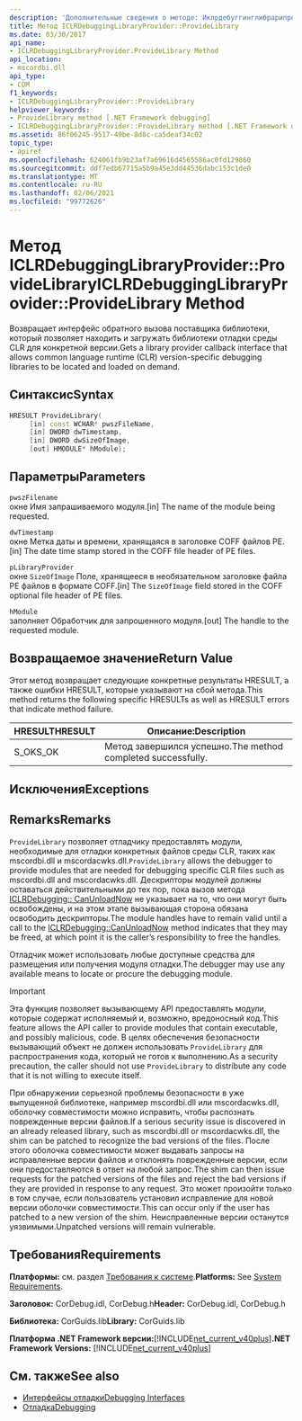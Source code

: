 ```yaml
---
description: 'Дополнительные сведения о методе: Иклрдебуггинглибрарипровидер::P Ровиделибрари'
title: Метод ICLRDebuggingLibraryProvider::ProvideLibrary
ms.date: 03/30/2017
api_name:
- ICLRDebuggingLibraryProvider.ProvideLibrary Method
api_location:
- mscordbi.dll
api_type:
- COM
f1_keywords:
- ICLRDebuggingLibraryProvider::ProvideLibrary
helpviewer_keywords:
- ProvideLibrary method [.NET Framework debugging]
- ICLRDebuggingLibraryProvider::ProvideLibrary method [.NET Framework debugging]
ms.assetid: 86f06245-9517-49be-8d8c-ca5deaf34c02
topic_type:
- apiref
ms.openlocfilehash: 624061fb9b23af7a69616d4565586ac0fd129860
ms.sourcegitcommit: ddf7edb67715a5b9a45e3dd44536dabc153c1de0
ms.translationtype: MT
ms.contentlocale: ru-RU
ms.lasthandoff: 02/06/2021
ms.locfileid: "99772626"
---
```

# <a name="iclrdebugginglibraryproviderprovidelibrary-method"></a><span data-ttu-id="2b2f7-103">Метод ICLRDebuggingLibraryProvider::ProvideLibrary</span><span class="sxs-lookup"><span data-stu-id="2b2f7-103">ICLRDebuggingLibraryProvider::ProvideLibrary Method</span></span>

<span data-ttu-id="2b2f7-104">Возвращает интерфейс обратного вызова поставщика библиотеки, который позволяет находить и загружать библиотеки отладки среды CLR для конкретной версии.</span><span class="sxs-lookup"><span data-stu-id="2b2f7-104">Gets a library provider callback interface that allows common language runtime (CLR) version-specific debugging libraries to be located and loaded on demand.</span></span>

## <a name="syntax"></a><span data-ttu-id="2b2f7-105">Синтаксис</span><span class="sxs-lookup"><span data-stu-id="2b2f7-105">Syntax</span></span>

```cpp
HRESULT ProvideLibrary(
     [in] const WCHAR* pwszFileName,
     [in] DWORD dwTimestamp,
     [in] DWORD dwSizeOfImage,
     [out] HMODULE* hModule);
```

## <a name="parameters"></a><span data-ttu-id="2b2f7-106">Параметры</span><span class="sxs-lookup"><span data-stu-id="2b2f7-106">Parameters</span></span>

`pwszFilename` \
<span data-ttu-id="2b2f7-107">окне Имя запрашиваемого модуля.</span><span class="sxs-lookup"><span data-stu-id="2b2f7-107">[in] The name of the module being requested.</span></span>

`dwTimestamp` \
<span data-ttu-id="2b2f7-108">окне Метка даты и времени, хранящаяся в заголовке COFF файлов PE.</span><span class="sxs-lookup"><span data-stu-id="2b2f7-108">[in] The date time stamp stored in the COFF file header of PE files.</span></span>

`pLibraryProvider` \
<span data-ttu-id="2b2f7-109">окне `SizeOfImage` Поле, хранящееся в необязательном заголовке файла PE файлов в формате COFF.</span><span class="sxs-lookup"><span data-stu-id="2b2f7-109">[in] The `SizeOfImage` field stored in the COFF optional file header of PE files.</span></span>

`hModule` \
<span data-ttu-id="2b2f7-110">заполняет Обработчик для запрошенного модуля.</span><span class="sxs-lookup"><span data-stu-id="2b2f7-110">[out] The handle to the requested module.</span></span>

## <a name="return-value"></a><span data-ttu-id="2b2f7-111">Возвращаемое значение</span><span class="sxs-lookup"><span data-stu-id="2b2f7-111">Return Value</span></span>

<span data-ttu-id="2b2f7-112">Этот метод возвращает следующие конкретные результаты HRESULT, а также ошибки HRESULT, которые указывают на сбой метода.</span><span class="sxs-lookup"><span data-stu-id="2b2f7-112">This method returns the following specific HRESULTs as well as HRESULT errors that indicate method failure.</span></span>

|<span data-ttu-id="2b2f7-113">HRESULT</span><span class="sxs-lookup"><span data-stu-id="2b2f7-113">HRESULT</span></span>|<span data-ttu-id="2b2f7-114">Описание:</span><span class="sxs-lookup"><span data-stu-id="2b2f7-114">Description</span></span>|
|-------------|-----------------|
|<span data-ttu-id="2b2f7-115">S_OK</span><span class="sxs-lookup"><span data-stu-id="2b2f7-115">S_OK</span></span>|<span data-ttu-id="2b2f7-116">Метод завершился успешно.</span><span class="sxs-lookup"><span data-stu-id="2b2f7-116">The method completed successfully.</span></span>|

## <a name="exceptions"></a><span data-ttu-id="2b2f7-117">Исключения</span><span class="sxs-lookup"><span data-stu-id="2b2f7-117">Exceptions</span></span>

## <a name="remarks"></a><span data-ttu-id="2b2f7-118">Remarks</span><span class="sxs-lookup"><span data-stu-id="2b2f7-118">Remarks</span></span>

<span data-ttu-id="2b2f7-119">`ProvideLibrary` позволяет отладчику предоставлять модули, необходимые для отладки конкретных файлов среды CLR, таких как mscordbi.dll и mscordacwks.dll.</span><span class="sxs-lookup"><span data-stu-id="2b2f7-119">`ProvideLibrary` allows the debugger to provide modules that are needed for debugging specific CLR files such as mscordbi.dll and mscordacwks.dll.</span></span> <span data-ttu-id="2b2f7-120">Дескрипторы модулей должны оставаться действительными до тех пор, пока вызов метода [ICLRDebugging:: CanUnloadNow](iclrdebugging-canunloadnow-method.md) не указывает на то, что они могут быть освобождены, и на этом этапе вызывающая сторона обязана освободить дескрипторы.</span><span class="sxs-lookup"><span data-stu-id="2b2f7-120">The module handles have to remain valid until a call to the [ICLRDebugging::CanUnloadNow](iclrdebugging-canunloadnow-method.md) method indicates that they may be freed, at which point it is the caller’s responsibility to free the handles.</span></span>

<span data-ttu-id="2b2f7-121">Отладчик может использовать любые доступные средства для размещения или получения модуля отладки.</span><span class="sxs-lookup"><span data-stu-id="2b2f7-121">The debugger may use any available means to locate or procure the debugging module.</span></span>

> [!IMPORTANT]
> <span data-ttu-id="2b2f7-122">Эта функция позволяет вызывающему API предоставлять модули, которые содержат исполняемый и, возможно, вредоносный код.</span><span class="sxs-lookup"><span data-stu-id="2b2f7-122">This feature allows the API caller to provide modules that contain executable, and possibly malicious, code.</span></span> <span data-ttu-id="2b2f7-123">В целях обеспечения безопасности вызывающий объект не должен использовать `ProvideLibrary` для распространения кода, который не готов к выполнению.</span><span class="sxs-lookup"><span data-stu-id="2b2f7-123">As a security precaution, the caller should not use `ProvideLibrary` to distribute any code that it is not willing to execute itself.</span></span>
>
> <span data-ttu-id="2b2f7-124">При обнаружении серьезной проблемы безопасности в уже выпущенной библиотеке, например mscordbi.dll или mscordacwks.dll, оболочку совместимости можно исправить, чтобы распознать поврежденные версии файлов.</span><span class="sxs-lookup"><span data-stu-id="2b2f7-124">If a serious security issue is discovered in an already released library, such as mscordbi.dll or mscordacwks.dll, the shim can be patched to recognize the bad versions of the files.</span></span> <span data-ttu-id="2b2f7-125">После этого оболочка совместимости может выдавать запросы на исправленные версии файлов и отклонять поврежденные версии, если они предоставляются в ответ на любой запрос.</span><span class="sxs-lookup"><span data-stu-id="2b2f7-125">The shim can then issue requests for the patched versions of the files and reject the bad versions if they are provided in response to any request.</span></span> <span data-ttu-id="2b2f7-126">Это может произойти только в том случае, если пользователь установил исправление для новой версии оболочки совместимости.</span><span class="sxs-lookup"><span data-stu-id="2b2f7-126">This can occur only if the user has patched to a new version of the shim.</span></span> <span data-ttu-id="2b2f7-127">Неисправленные версии останутся уязвимыми.</span><span class="sxs-lookup"><span data-stu-id="2b2f7-127">Unpatched versions will remain vulnerable.</span></span>

## <a name="requirements"></a><span data-ttu-id="2b2f7-128">Требования</span><span class="sxs-lookup"><span data-stu-id="2b2f7-128">Requirements</span></span>

<span data-ttu-id="2b2f7-129">**Платформы:** см. раздел [Требования к системе](../../get-started/system-requirements.md).</span><span class="sxs-lookup"><span data-stu-id="2b2f7-129">**Platforms:** See [System Requirements](../../get-started/system-requirements.md).</span></span>

<span data-ttu-id="2b2f7-130">**Заголовок:** CorDebug.idl, CorDebug.h</span><span class="sxs-lookup"><span data-stu-id="2b2f7-130">**Header:** CorDebug.idl, CorDebug.h</span></span>

<span data-ttu-id="2b2f7-131">**Библиотека:** CorGuids.lib</span><span class="sxs-lookup"><span data-stu-id="2b2f7-131">**Library:** CorGuids.lib</span></span>

<span data-ttu-id="2b2f7-132">**Платформа .NET Framework версии:**[!INCLUDE[net_current_v40plus](../../../../includes/net-current-v40plus-md.md)]</span><span class="sxs-lookup"><span data-stu-id="2b2f7-132">**.NET Framework Versions:** [!INCLUDE[net_current_v40plus](../../../../includes/net-current-v40plus-md.md)]</span></span>

## <a name="see-also"></a><span data-ttu-id="2b2f7-133">См. также</span><span class="sxs-lookup"><span data-stu-id="2b2f7-133">See also</span></span>

- [<span data-ttu-id="2b2f7-134">Интерфейсы отладки</span><span class="sxs-lookup"><span data-stu-id="2b2f7-134">Debugging Interfaces</span></span>](debugging-interfaces.md)
- [<span data-ttu-id="2b2f7-135">Отладка</span><span class="sxs-lookup"><span data-stu-id="2b2f7-135">Debugging</span></span>](index.md)
